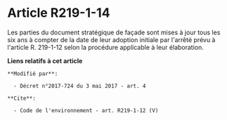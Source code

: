 # Article R219-1-14

Les parties du document stratégique de façade sont mises à jour tous les six ans à compter de la date de leur adoption
initiale par l'arrêté prévu à l'article R. 219-1-12 selon la procédure applicable à leur élaboration.

**Liens relatifs à cet article**

	**Modifié par**:

	  - Décret n°2017-724 du 3 mai 2017 - art. 4

	**Cite**:

	  - Code de l'environnement - art. R219-1-12 (V)

